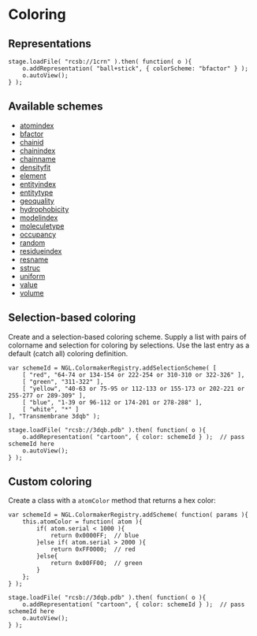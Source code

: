 
# Coloring

## Representations

```
stage.loadFile( "rcsb://1crn" ).then( function( o ){
    o.addRepresentation( "ball+stick", { colorScheme: "bfactor" } );
    o.autoView();
} );
```


## Available schemes

- [atomindex](../class/src/color/atomindex-colormaker.js~AtomindexColormaker.html)
- [bfactor](../class/src/color/bfactor-colormaker.js~BfactorColormaker.html)
- [chainid](../class/src/color/chainid-colormaker.js~ChainidColormaker.html)
- [chainindex](../class/src/color/chainindex-colormaker.js~ChainindexColormaker.html)
- [chainname](../class/src/color/chainname-colormaker.js~ChainnameColormaker.html)
- [densityfit](../class/src/color/densityfit-colormaker.js~DensityfitColormaker.html)
- [element](../class/src/color/element-colormaker.js~ElementColormaker.html)
- [entityindex](../class/src/color/entityindex-colormaker.js~EntityindexColormaker.html)
- [entitytype](../class/src/color/entitytype-colormaker.js~EntitytypeColormaker.html)
- [geoquality](../class/src/color/geoquality-colormaker.js~GeoqualityColormaker.html)
- [hydrophobicity](../class/src/color/hydrophobicity-colormaker.js~HydrophobicityColormaker.html)
- [modelindex](../class/src/color/modelindex-colormaker.js~ModelindexColormaker.html)
- [moleculetype](../class/src/color/moleculetype-colormaker.js~MoleculetypeColormaker.html)
- [occupancy](../class/src/color/occupancy-colormaker.js~OccupancyColormaker.html)
- [random](../class/src/color/random-colormaker.js~RandomColormaker.html)
- [residueindex](../class/src/color/residueindex-colormaker.js~ResidueindexColormaker.html)
- [resname](../class/src/color/resname-colormaker.js~ResnameColormaker.html)
- [sstruc](../class/src/color/sstruc-colormaker.js~SstrucColormaker.html)
- [uniform](../class/src/color/uniform-colormaker.js~UniformColormaker.html)
- [value](../class/src/color/value-colormaker.js~ValueColormaker.html)
- [volume](../class/src/color/volume-colormaker.js~VolumeColormaker.html)


## Selection-based coloring

Create and a selection-based coloring scheme. Supply a list with pairs
of colorname and selection for coloring by selections. Use the last
entry as a default (catch all) coloring definition.

```
var schemeId = NGL.ColormakerRegistry.addSelectionScheme( [
    [ "red", "64-74 or 134-154 or 222-254 or 310-310 or 322-326" ],
    [ "green", "311-322" ],
    [ "yellow", "40-63 or 75-95 or 112-133 or 155-173 or 202-221 or 255-277 or 289-309" ],
    [ "blue", "1-39 or 96-112 or 174-201 or 278-288" ],
    [ "white", "*" ]
], "Transmembrane 3dqb" );

stage.loadFile( "rcsb://3dqb.pdb" ).then( function( o ){
    o.addRepresentation( "cartoon", { color: schemeId } );  // pass schemeId here
    o.autoView();
} );
```


## Custom coloring

Create a class with a `atomColor` method that returns a hex color:

```
var schemeId = NGL.ColormakerRegistry.addScheme( function( params ){
    this.atomColor = function( atom ){
        if( atom.serial < 1000 ){
            return 0x0000FF;  // blue
        }else if( atom.serial > 2000 ){
            return 0xFF0000;  // red
        }else{
            return 0x00FF00;  // green
        }
    };
} );

stage.loadFile( "rcsb://3dqb.pdb" ).then( function( o ){
    o.addRepresentation( "cartoon", { color: schemeId } );  // pass schemeId here
    o.autoView();
} );
```
